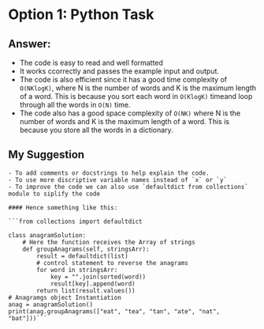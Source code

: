 # Option 1: Python Task

## Answer:

- The code is easy to read and well formatted
- It works ccorrectly and passes the example input and output.
 - The code is also efficient since it has a good time complexity of `O(NKlogK)`, where N is the number of words and K is the maximum length of a word. This is because you sort each word in `O(KlogK)` timeand loop through all the words in `O(N)` time.
 - The code also has a good space complexity of `O(NK)` where N is the number of words and K is the maximum length of a word. This is because you store all the words in a dictionary.

 ## My Suggestion

    - To add comments or docstrings to help explain the code.
    - To use more discriptive variable names instead of `x` or `y`
    - To improve the code we can also use `defaultdict from collections` module to siplify the code 

    #### Hence something like this:

    ```from collections import defaultdict

    class anagramSolution:
        # Here the function receives the Array of strings
        def groupAnagrams(self, stringsArr):
            result = defaultdict(list)
            # control statement to reverse the anagrams
            for word in stringsArr:
                key = "".join(sorted(word))
                result[key].append(word)
            return list(result.values())
    # Anagramgs object Instantiation
    anag = anagramSolution()
    print(anag.groupAnagrams(["eat", "tea", "tan", "ate", "nat", "bat"]))```